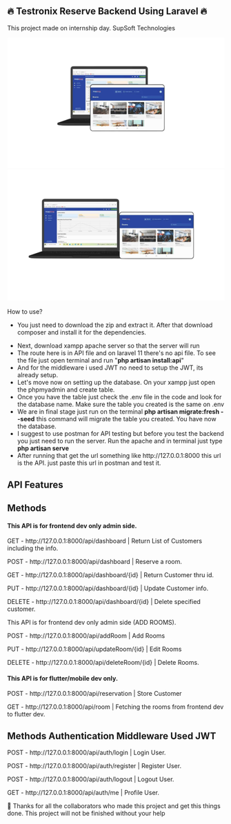 <h2>🔥 Testronix Reserve Backend Using Laravel 🔥 </h2>
<p>This project made on internship day. SupSoft Technologies</p>
  <img src="/public/WebAndTablet2.png" alt="UI1">
   <img src="/public/WebAndTablet.png" alt="UI2">
<p>How to use?</p>
<ul>
  <li>You just need to download the zip and extract it. After that download composer and install it for the dependencies.</p>
</li>
  <li>Next, download xampp apache server so that the server will run</li>
  <li>The route here is in API file and on laravel 11 there's no api file. To see the file just open terminal and run "<strong>php artisan install:api</strong>"</li>
  <li>And for the middleware i used JWT no need to setup the JWT, its already setup.</li>
  <li>Let's move now on setting up the database. On your xampp just open the phpmyadmin and create table.</li>
  <li>Once you have the table just check the .env file in the code and look for the database name. Make sure the table you created is the same on .env</li>
 <li>We are in final stage just run on the terminal <strong>php artisan migrate:fresh --seed</strong> this command will migrate the table you created. You have now the database.</li>
  <li>I suggest to use postman for API testing but before you test the backend you just need to run the server. Run the apache and in terminal just type <strong>php artisan serve</strong> </li>
    <li>After running that get the url something like http://127.0.0.1:8000 this url is the API. just paste this url in postman and test it.</li>
</ul>

<h2>API Features</h2>
<h2>Methods</h2>
<h4>This API is for frontend dev only admin side.</h4>
<p>GET - http://127.0.0.1:8000/api/dashboard | Return List of Customers including the info.</p>
<p>POST - http://127.0.0.1:8000/api/dashboard  | Reserve a room.</p>
<p>GET - http://127.0.0.1:8000/api/dashboard/{id} | Return Customer thru id.</p>
<p>PUT - http://127.0.0.1:8000/api/dashboard/{id}  | Update Customer info.</p>
<p>DELETE - http://127.0.0.1:8000/api/dashboard/{id}  | Delete specified customer.</p>

<p>This API is for frontend dev only admin side (ADD ROOMS).</p>
<p>POST - http://127.0.0.1:8000/api/addRoom | Add Rooms</p>
<p>PUT - http://127.0.0.1:8000/api/updateRoom/{id}  | Edit Rooms</p>
<p>DELETE - http://127.0.0.1:8000/api/deleteRoom/{id}  | Delete Rooms.</p>

<h4>This API is for flutter/mobile dev only.</h4>
<p>POST - http://127.0.0.1:8000/api/reservation | Store Customer</p>
<p>GET - http://127.0.0.1:8000/api/room | Fetching the rooms from frontend dev to flutter dev.</p>

<h2>Methods Authentication Middleware Used JWT</h2>
<p>POST - http://127.0.0.1:8000/api/auth/login  | Login User.</p>
<p>POST - http://127.0.0.1:8000/api/auth/register  | Register User.</p>
<p>POST - http://127.0.0.1:8000/api/auth/logout  | Logout User.</p>
<p>GET - http://127.0.0.1:8000/api/auth/me  | Profile User.</p>

<p>👏 Thanks for all the collaborators who made this project and get this things done. This project will not be finished without your help</p>

